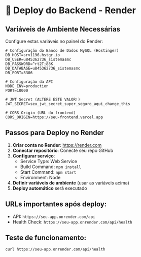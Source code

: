 # 🚀 Deploy do Backend - Render

## Variáveis de Ambiente Necessárias

Configure estas variáveis no painel do Render:

```env
# Configuração do Banco de Dados MySQL (Hostinger)
DB_HOST=srv1196.hstgr.io
DB_USER=u845362736_sistemasmc
DB_PASSWORD=^rt2T;88K
DB_DATABASE=u845362736_sistemasmc
DB_PORT=3306

# Configuração da API
NODE_ENV=production
PORT=10000

# JWT Secret (ALTERE ESTE VALOR!)
JWT_SECRET=seu_jwt_secret_super_seguro_aqui_change_this

# CORS Origin (URL do frontend)
CORS_ORIGIN=https://seu-frontend.vercel.app
```

## Passos para Deploy no Render

1. **Criar conta no Render**: https://render.com
2. **Conectar repositório**: Conecte seu repo GitHub
3. **Configurar serviço**:
   - Service Type: Web Service
   - Build Command: `npm install`
   - Start Command: `npm start`
   - Environment: Node
4. **Definir variáveis de ambiente** (usar as variáveis acima)
5. **Deploy automático** será executado

## URLs importantes após deploy:
- API: `https://seu-app.onrender.com/api`
- Health Check: `https://seu-app.onrender.com/api/health`

## Teste de funcionamento:
```bash
curl https://seu-app.onrender.com/api/health
``` 